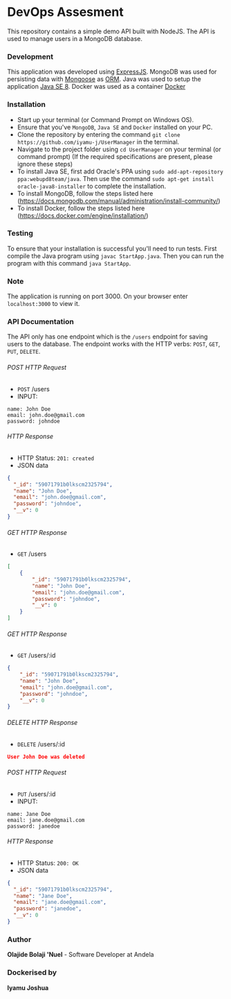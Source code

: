 # DevOps Assesment

This repository contains a simple demo API built with NodeJS.
The API is used to manage users in a MongoDB database.

### Development
This application was developed using [ExpressJS](http://expressjs.com/). MongoDB was used for persisting data with [Mongoose](https://mongoosejs.com/) as [ORM](https://en.wikipedia.org/wiki/Object-relational_mapping).
Java was used to setup the application [Java SE 8](https://www.oracle.com/java/technologies/java-se.html).
Docker was used as a container [Docker](https://www.docker.com/get-docker)

### Installation
* Start up your terminal (or Command Prompt on Windows OS).
* Ensure that you've `MongoDB`, `Java SE` and `Docker` installed on your PC.
* Clone the repository by entering the command `git clone https://github.com/iyamu-j/UserManager` in the terminal.
* Navigate to the project folder using `cd UserManager` on your terminal (or command prompt)
(If the required specifications are present, please ignore these steps)
* To install Java SE, first add Oracle's PPA using `sudo add-apt-repository ppa:webupd8team/java`. Then use the command `sudo apt-get install oracle-java8-installer` to complete the installation.
* To install MongoDB, follow the steps listed here (https://docs.mongodb.com/manual/administration/install-community/)
* To install Docker, follow the steps listed here (https://docs.docker.com/engine/installation/)

### Testing
To ensure that your installation is successful you'll need to run tests.
First compile the Java program using `javac StartApp.java`.
Then you can run the program with this command `java StartApp`.

### Note
The application is running on port 3000.
On your browser enter `localhost:3000` to view it.

### API Documentation
The API only has one endpoint which is the `/users` endpoint for saving users to the database. The endpoint works with the HTTP verbs: `POST`, `GET`, `PUT`, `DELETE`.

###### POST HTTP Request
-   `POST` /users
-   INPUT:
```x-form-url-encoded
name: John Doe
email: john.doe@gmail.com
password: johndoe
```

###### HTTP Response

-   HTTP Status: `201: created`
-   JSON data
```json
{
  "_id": "59071791b0lkscm2325794",
  "name": "John Doe",
  "email": "john.doe@gmail.com",
  "password": "johndoe",
  "__v": 0
}
```

###### GET HTTP Response
-   `GET` /users

```json
[
    {
        "_id": "59071791b0lkscm2325794",
        "name": "John Doe",
        "email": "john.doe@gmail.com",
        "password": "johndoe",
        "__v": 0
    }
]
```

###### GET HTTP Response
-   `GET` /users/:id

```json
{
    "_id": "59071791b0lkscm2325794",
    "name": "John Doe",
    "email": "john.doe@gmail.com",
    "password": "johndoe",
    "__v": 0
}
```

###### DELETE HTTP Response
-   `DELETE` /users/:id

```json
User John Doe was deleted
```

###### POST HTTP Request
-   `PUT` /users/:id
-   INPUT:
```x-form-url-encoded
name: Jane Doe
email: jane.doe@gmail.com
password: janedoe
```

###### HTTP Response

-   HTTP Status: `200: OK`
-   JSON data
```json
{
  "_id": "59071791b0lkscm2325794",
  "name": "Jane Doe",
  "email": "jane.doe@gmail.com",
  "password": "janedoe",
  "__v": 0
}
```



### Author
**Olajide Bolaji 'Nuel** - Software Developer at Andela

### Dockerised by
**Iyamu Joshua**
